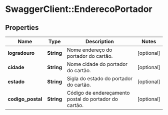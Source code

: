 # SwaggerClient::EnderecoPortador

## Properties
Name | Type | Description | Notes
------------ | ------------- | ------------- | -------------
**logradouro** | **String** | Nome endereço do portador do cartão. | [optional] 
**cidade** | **String** | Nome cidade do portador do cartão. | [optional] 
**estado** | **String** | Sigla do estado do portador do cartão. | [optional] 
**codigo_postal** | **String** | Código de endereçamento postal do portador do cartão. | [optional] 


